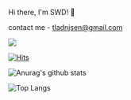 Hi there, I'm SWD! 👋

contact me - tladnjsen@gmail.com

![](https://komarev.com/ghpvc/?username=pm1100tm&color=red)

[![Hits](https://hits.seeyoufarm.com/api/count/incr/badge.svg?url=https%3A%2F%2Fgithub.com%2Fpm1100tm%2Fhit-counter&count_bg=%23AFC83D&title_bg=%23555555&icon=&icon_color=%23E7E7E7&title=hits&edge_flat=false)](https://hits.seeyoufarm.com)

![Anurag's github stats](https://github-readme-stats.vercel.app/api?username=pm1100tm&show_icons=true&theme=dracula)

<!--[![ReadMe Card](https://github-readme-stats.vercel.app/api/pin/?username=pm1100tm&repo=14-1st-Trendi-backend)](https://github.com/pm1100tm/14-1st-Trendi-backend)-->

<!--[![Top Langs](https://github-readme-stats.vercel.app/api/top-langs/?username=pm1100tm&langs_count=8&layout=compact)](https://github.com/pm1100tm/github-readme-stats)-->

![Top Langs](https://readme-stats-cfgj2cxdy.vercel.app/api/top-langs/?username=pm1100tm&langs_count=8)


